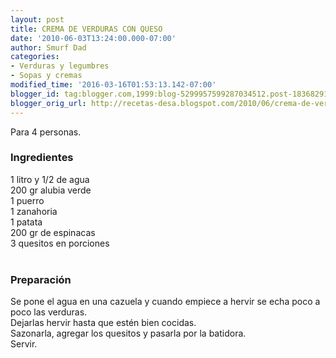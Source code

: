 ```yaml
---
layout: post
title: CREMA DE VERDURAS CON QUESO
date: '2010-06-03T13:24:00.000-07:00'
author: Smurf Dad
categories:
- Verduras y legumbres
- Sopas y cremas
modified_time: '2016-03-16T01:53:13.142-07:00'
blogger_id: tag:blogger.com,1999:blog-5299957599287034512.post-183682914374703140
blogger_orig_url: http://recetas-desa.blogspot.com/2010/06/crema-de-verduras-con-queso.html
---
```


Para 4 personas.<br /><h3>Ingredientes</h3>1 litro y 1/2 de agua<br />200 gr alubia verde<br />1 puerro<br />1 zanahoria<br />1 patata<br />200 gr de espinacas<br />3 quesitos en porciones<br /><br /><h3>Preparación</h3>Se pone el agua en una cazuela y cuando empiece a hervir se echa poco a poco las verduras.<br />Dejarlas hervir hasta que estén bien cocidas.<br />Sazonarla, agregar los quesitos y pasarla por la batidora.<br />Servir.